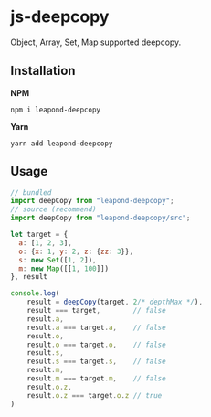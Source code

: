# js-deepcopy

Object, Array, Set, Map supported deepcopy.

## Installation

**NPM**

```shell
npm i leapond-deepcopy
```

**Yarn**

```shell
yarn add leapond-deepcopy
```

## Usage

```javascript
// bundled
import deepCopy from "leapond-deepcopy";
// source (recommend)
import deepCopy from "leapond-deepcopy/src";

let target = {
  a: [1, 2, 3],
  o: {x: 1, y: 2, z: {zz: 3}},
  s: new Set([1, 2]),
  m: new Map([[1, 100]])
}, result

console.log(
    result = deepCopy(target, 2/* depthMax */),
    result === target,        // false
    result.a,
    result.a === target.a,    // false
    result.o,
    result.o === target.o,    // false
    result.s,
    result.s === target.s,    // false
    result.m,
    result.m === target.m,    // false
    result.o.z,
    result.o.z === target.o.z // true
)
```